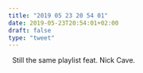 ```yaml
---
title: "2019 05 23 20 54 01"
date: 2019-05-23T20:54:01+02:00
draft: false
type: "tweet"
---
```

<a href="https://itunes.apple.com/fr/playlist/nick-cave-the-bad-seeds-autres-projets/pl.a665af12e2d94fce88bb66eb685211e3" type="application/rss+xml" class="iconfont icon-music" title="rss"></a> &nbsp; Still the same playlist feat. Nick Cave. 
